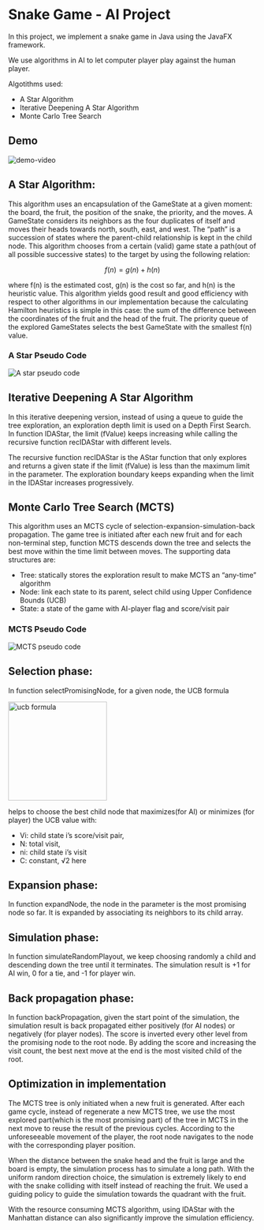 # Snake Game - AI Project

In this project, we implement a snake game in Java using the JavaFX framework.

We use algorithms in AI to let computer player play against the human player. 

Algotithms used: 

* A Star Algorithm
* Iterative Deepening A Star Algorithm
* Monte Carlo Tree Search

## Demo
![demo-video](https://github.com/SeanZheng21/Snake-AI-MCTS/blob/master/images/demo.gif)

## A Star Algorithm:

This algorithm uses an encapsulation of the GameState at a given moment: the board, the fruit, the position of the snake, the priority, and the moves.  A GameState considers its neighbors as the four duplicates of itself and moves their heads towards north, south, east, and west. The “path” is a succession of states where the parent-child relationship is kept in the child node. This algorithm chooses from a certain (valid) game state a path(out of all possible successive states) to the target by using the following relation:

$$ f(n) = g(n) + h(n) $$

where f(n) is the estimated cost, g(n) is the cost so far, and h(n) is the heuristic value. This algorithm yields good result and good efficiency with respect to other algorithms in our implementation because the calculating Hamilton heuristics is simple in this case: the sum of the difference between the coordinates of the fruit and the head of the fruit. The priority queue of the explored GameStates selects the best GameState with the smallest f(n) value.

### A Star Pseudo Code

![A star pseudo code](https://github.com/SeanZheng21/Snake-AI-MCTS/blob/master/images/pseudo_astar.png)


## Iterative Deepening A Star Algorithm

In this iterative deepening version, instead of using a queue to guide the tree exploration, an exploration depth limit is used on a Depth First Search. In function IDAStar, the limit (fValue) keeps increasing while calling the recursive function recIDAStar with different levels.

The recursive function recIDAStar is the AStar function that only explores and returns a given state if the limit (fValue) is less than the maximum limit in the parameter. The exploration boundary keeps expanding when the limit in the IDAStar increases progressively.

## Monte Carlo Tree Search (MCTS)

This algorithm uses an MCTS cycle of selection-expansion-simulation-back propagation. The game tree is initiated after each new fruit and for each non-terminal step, function MCTS descends down the tree and selects the best move within the time limit between moves. The supporting data structures are:

* Tree: statically stores the exploration result to make MCTS an “any-time” algorithm
* Node: link each state to its parent, select child using Upper Confidence Bounds (UCB)
* State: a state of the game with AI-player flag and score/visit pair

### MCTS Pseudo Code

![MCTS pseudo code](https://github.com/SeanZheng21/Snake-AI-MCTS/blob/master/images/pseudo_mcts.png)

## Selection phase:

In function selectPromisingNode, for a given node, the UCB formula

<img src="https://github.com/SeanZheng21/Snake-AI-MCTS/blob/master/images/ucb.png" alt="ucb formula" width="200"/>

helps to choose the best child node that maximizes(for AI) or minimizes (for player) the UCB value with:    
* Vi: child state i’s score/visit pair,
* N: total visit,         
* ni: child state i’s visit
* C: constant,  √2 here

## Expansion phase:

In function expandNode, the node in the parameter is the most promising node so far. It is expanded by associating its neighbors to its child array.

## Simulation phase:

In function simulateRandomPlayout, we keep choosing randomly a child and descending down the tree until it terminates. The simulation result is +1 for AI win, 0 for a tie, and -1 for player win.

## Back propagation phase:

In function backPropagation, given the start point of the simulation, the simulation result is back propagated either positively (for AI nodes) or negatively (for player nodes). The score is inverted every other level from the promising node to the root node. By adding the score and increasing the visit count, the best next move at the end is the most visited child of the root.

## Optimization in implementation

The MCTS tree is only initiated when a new fruit is generated. After each game cycle, instead of regenerate a new MCTS tree, we use the most explored part(which is the most promising part) of the tree in MCTS in the next move to reuse the result of the previous cycles. According to the unforeseeable movement of the player, the root node navigates to the node with the corresponding player position.

When the distance between the snake head and the fruit is large and the board is empty, the simulation process has to simulate a long path. With the uniform random direction choice, the simulation is extremely likely to end with the snake colliding with itself instead of reaching the fruit. We used a guiding policy to guide the simulation towards the quadrant with the fruit.

With the resource consuming MCTS algorithm, using IDAStar with the Manhattan distance can also significantly improve the simulation efficiency.